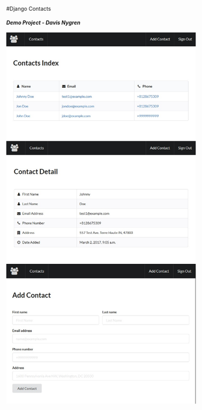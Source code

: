 #Django Contacts
#### _Demo Project - Davis Nygren_

<img src="./demo/demo_index.jpg">

<img src="./demo/demo_detail.jpg">

<img src="./demo/demo_add_form.jpg">
